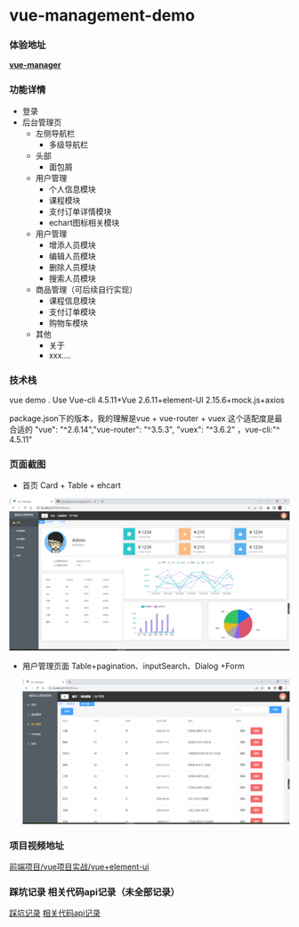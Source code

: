 # vue-management-demo
### 体验地址
**[vue-manager](https://cjiangha.github.io/vue-manager/dist/)**


### 功能详情

* 登录
* 后台管理页
  * 左侧导航栏
    * 多级导航栏
  * 头部
    * 面包屑
  * 用户管理
    * 个人信息模块
    * 课程模块
    * 支付订单详情模块
    * echart图标相关模块
  * 用户管理
    * 增添人员模块
    * 编辑人员模块
    * 删除人员模块
    * 搜索人员模块
  * 商品管理（可后续自行实现）
    * 课程信息模块
    * 支付订单模块
    * 购物车模块
  * 其他
    * 关于
    * xxx....

### 技术栈

vue demo . Use  Vue-cli 4.5.11+Vue 2.6.11+element-UI 2.15.6+mock.js+axios

package.json下的版本，我的理解是vue + vue-router + vuex 这个适配度是最合适的
"vue": "^2.6.14","vue-router": "^3.5.3", "vuex": "^3.6.2" ，vue-cli:"^ 4.5.11"

### 页面截图

* 首页 Card +  Table + ehcart

![Home](image/Home.png)

* 用户管理页面   Table+pagination、inputSearch、Dialog +Form

  ![](image/用户管理页面.png)

### 项目视频地址

[前端项目/vue项目实战/vue+element-ui](https://www.bilibili.com/video/BV1QU4y1E7qo?p=6)

### 踩坑记录 相关代码api记录（未全部记录）
[踩坑记录](https://github.com/Cjiangha/vue-management-demo/blob/master/%E8%B8%A9%E5%9D%91%E8%AE%B0%E5%BD%95.md)
[相关代码api记录](https://github.com/Cjiangha/vue-management-demo/blob/master/%E7%9B%B8%E5%85%B3%E4%BB%A3%E7%A0%81api%E8%AE%B0%E5%BD%95.md)

